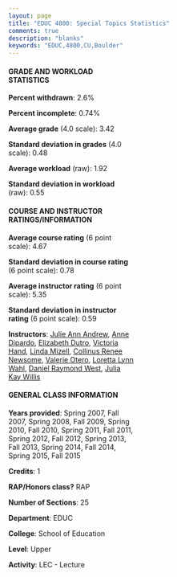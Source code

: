 ```yaml
---
layout: page
title: "EDUC 4800: Special Topics Statistics"
comments: true
description: "blanks"
keywords: "EDUC,4800,CU,Boulder"
---
```

<head>
<script src="https://ajax.googleapis.com/ajax/libs/jquery/2.1.3/jquery.min.js"></script>
<script src="https://dl.dropboxusercontent.com/s/pc42nxpaw1ea4o9/highcharts.js?dl=0"></script>
<!-- <script src="../assets/js/highcharts.js"></script> -->
<style type="text/css">@font-face {
	font-family: "Bebas Neue";
	src: url(https://www.filehosting.org/file/details/544349/BebasNeue Regular.otf) format("opentype");
	}
	h1.Bebas { 
		font-family: "Bebas Neue", Verdana, Tahoma;
	}
</style>
</head>
<body>
	<div id="container" style="float: right; width: 45%; height: 88%; margin-left: 2.5%; margin-right: 2.5%;"></div>
	<script language="JavaScript">
		$(document).ready(function() {
		var chart = {type: 'column'};
		var title = {text: 'Grade Distribution'};
		var xAxis = {categories: ['A','B','C','D','F'],crosshair: true};
		var yAxis = {min: 0,title: {text: 'Percentage'}};
		var tooltip = {headerFormat: '<center><b><span style="font-size:20px">{point.key}</span></b></center>',
		               pointFormat: '<td style="padding:0"><b>{point.y:.1f}%</b></td>',
		               footerFormat: '</table>',shared: true,useHTML: true};
		var plotOptions = {column: {pointPadding: 0.0,borderWidth: 0}};  
		var credits = {enabled: false};var series= [{name: 'Percent',data: [66.81,20.9,6.81,1.18,4.31,]}];
		var json = {};
		json.chart = chart;
		json.title = title;
		json.tooltip = tooltip;
		json.xAxis = xAxis;
		json.yAxis = yAxis;  
		json.series = series;
		json.plotOptions = plotOptions;  
		json.credits = credits;
		$('#container').highcharts(json);
	});
	</script>
</body>
			   
#### GRADE AND WORKLOAD STATISTICS

**Percent withdrawn**: 2.6%

**Percent incomplete**: 0.74%

**Average grade** (4.0 scale): 3.42

**Standard deviation in grades** (4.0 scale): 0.48

**Average workload** (raw): 1.92

**Standard deviation in workload** (raw): 0.55

#### COURSE AND INSTRUCTOR RATINGS/INFORMATION

**Average course rating** (6 point scale): 4.67

**Standard deviation in course rating** (6 point scale): 0.78

**Average instructor rating** (6 point scale): 5.35

**Standard deviation in instructor rating** (6 point scale): 0.59

**Instructors**: <a href='../../instructors/Julie_Ann_Andrew'>Julie Ann Andrew</a>, <a href='../../instructors/Anne_Dipardo'>Anne Dipardo</a>, <a href='../../instructors/Elizabeth_Dutro'>Elizabeth Dutro</a>, <a href='../../instructors/Victoria_Hand'>Victoria Hand</a>, <a href='../../instructors/Linda_Mizell'>Linda Mizell</a>, <a href='../../instructors/Collinus_Renee_Newsome'>Collinus Renee Newsome</a>, <a href='../../instructors/Valerie_Otero'>Valerie Otero</a>, <a href='../../instructors/Loretta_Lynn_Wahl'>Loretta Lynn Wahl</a>, <a href='../../instructors/Daniel_Raymond_West'>Daniel Raymond West</a>, <a href='../../instructors/Julia_Kay_Willis'>Julia Kay Willis</a>

#### GENERAL CLASS INFORMATION

**Years provided**: Spring 2007, Fall 2007, Spring 2008, Fall 2009, Spring 2010, Fall 2010, Spring 2011, Fall 2011, Spring 2012, Fall 2012, Spring 2013, Fall 2013, Spring 2014, Fall 2014, Spring 2015, Fall 2015

**Credits**: 1

**RAP/Honors class?** RAP

**Number of Sections**: 25

**Department**: EDUC

**College**: School of Education

**Level**: Upper

**Activity**: LEC - Lecture
